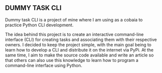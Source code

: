 ## DUMMY TASK CLI

Dummy task CLI is a project of mine where I am using as a cobaia to practice Python CLI development. 

The idea behind this project is to create an interactive command-line interface (CLI) for creating 
tasks and associating them with their respective owners. I decided to keep the project simple, with the main goal being to learn how to develop a CLI and distribute it on the internet via PyPi. At the same time, I aim to make the source code available and write an article so that others can also use this knowledge to learn how to program a command-line interface using Python.